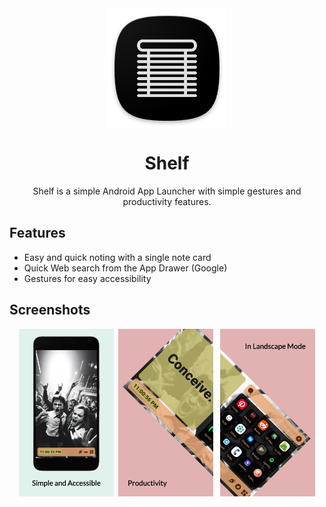 <div align="center">

<img width="" src="android/app/src/main/res/mipmap-xxxhdpi/ic_launcher.png" alt="Shelf" align="center">

# Shelf

Shelf is a simple Android App Launcher with simple gestures and productivity features.

</div>

## Features

- Easy and quick noting with a single note card
- Quick Web search from the App Drawer (Google)
- Gestures for easy accessibility

## Screenshots
<div align="center">
<img alt="Shelf home screen" src="fastlane/metadata/android/en-US/images/phoneScreenshots/1.png" width="30%">&nbsp;&nbsp;<img alt="Shelf home screen" src="fastlane/metadata/android/en-US/images/phoneScreenshots/2.png" width="30%">&nbsp;&nbsp;&nbsp;<img alt="Shelf home screen" src="fastlane/metadata/android/en-US/images/phoneScreenshots/3.png" width="30%">
</div>
